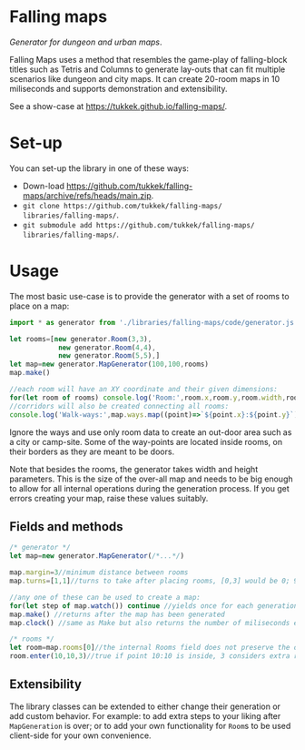 # Falling maps
*Generator for dungeon and urban maps*.

Falling Maps uses a method that resembles the game-play of falling-block titles such as Tetris and Columns to generate lay-outs that can fit multiple scenarios like dungeon and city maps. It can create 20-room maps in 10 miliseconds and supports demonstration and extensibility.

See a show-case at https://tukkek.github.io/falling-maps/.

# Set-up

You can set-up the library in one of these ways:
* Down-load https://github.com/tukkek/falling-maps/archive/refs/heads/main.zip.
* `git clone https://github.com/tukkek/falling-maps/ libraries/falling-maps/`.
* `git submodule add https://github.com/tukkek/falling-maps/ libraries/falling-maps/`.

# Usage

The most basic use-case is to provide the generator with a set of rooms to place on a map:

```js
import * as generator from './libraries/falling-maps/code/generator.js'

let rooms=[new generator.Room(3,3),
            new generator.Room(4,4),
            new generator.Room(5,5),]
let map=new generator.MapGenerator(100,100,rooms)
map.make()

//each room will have an XY coordinate and their given dimensions:
for(let room of rooms) console.log('Room:',room.x,room.y,room.width,room.height)
//corridors will also be created connecting all rooms:
console.log('Walk-ways:',map.ways.map((point)=>`${point.x}:${point.y}`))
```

Ignore the ways and use only room data to create an out-door area such as a city or camp-site. Some of the way-points are located inside rooms, on their borders as they are meant to be doors.

Note that besides the rooms, the generator takes width and height parameters. This is the size of the over-all map and needs to be big enough to allow for all internal operations during the generation process. If you get errors creating your map, raise these values suitably.

## Fields and methods

```js
/* generator */
let map=new generator.MapGenerator(/*...*/)

map.margin=3//minimum distance between rooms
map.turns=[1,1]//turns to take after placing rooms, [0,3] would be 0; 90; 180; or 270 degrees

//any one of these can be used to create a map:
for(let step of map.watch()) continue //yields once for each generation-step taken
map.make() //returns after the map has been generated
map.clock() //same as Make but also returns the number of miliseconds elapsed

/* rooms */
let room=map.rooms[0]//the internal Rooms field does not preserve the original room order
room.enter(10,10,3)//true if point 10:10 is inside, 3 considers extra room margins (optional)
```

## Extensibility

The library classes can be extended to either change their generation or add custom behavior. For example: to add extra steps  to your liking after `MapGeneration` is over; or to add your own functionality for `Room`s to be used client-side for your own convenience.
